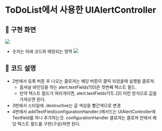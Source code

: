 # ToDoList에서 사용한 UIAlertController

## 🍎 구현 화면
![](https://i.imgur.com/UYretUH.png)
- 숫자는 아래 코드와 매칭되는 영역
![](https://i.imgur.com/V0Te1j8.png)

## 🍎 코드 설명
- 2번에서 등록 버튼 후 나오는 클로져는 해당 버튼이 클릭 되었을때 실행될 클로져.
    - 옵셔널 바인딩을 하는 alert.textFields?[0]은 첫번째 텍스트 필드.
    - 만약 텍스트 필드가 여러개이면, alert.textFields?[1]..[2] 이런 방식으로 값을 가져오면 된다.
- 3번에서 스타일에 .destructive는 글 색상을 빨간색으로 변경
- 4번에서 addTextField(configurationHandler:)메서드는 UIAlertController에 Textfield를 하나 추가하는것. configurationHandler 클로져는 클로져 안에서 해당 텍스트 필드를 구현(구성)하면 된다.
